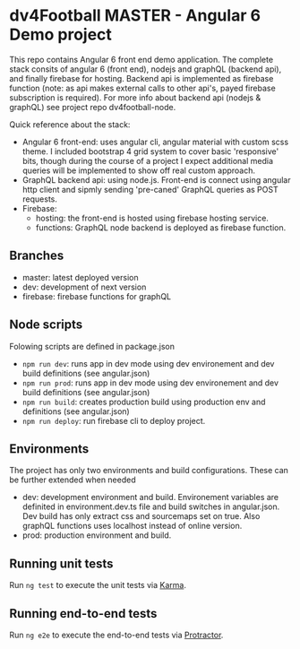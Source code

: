 # dv4Football MASTER - Angular 6 Demo project

This repo contains Angular 6 front end demo application. The complete stack consits of angular 6 (front end), nodejs and graphQL (backend api), and finally firebase for hosting. Backend api is implemented as firebase function (note: as api makes external calls to other api's, payed firebase subscription is required). For more info about backend api (nodejs & graphQL) see project repo dv4football-node.

Quick reference about the stack:

- Angular 6 front-end: uses angular cli, angular material with custom scss theme. I included bootstrap 4 grid system to cover basic 'responsive' bits, though during the course of a project I expect additional media queries will be implemented to show off real custom approach.
- GraphQL backend api: using node.js. Front-end is connect using angular http client and sipmly sending 'pre-caned' GraphQL queries as POST requests.
- Firebase:
  - hosting: the front-end is hosted using firebase hosting service.
  - functions: GraphQL node backend is deployed as firebase function.

## Branches

- master: latest deployed version
- dev: development of next version
- firebase: firebase functions for graphQL

## Node scripts

Folowing scripts are defined in package.json

- `npm run dev`: runs app in dev mode using dev environement and dev build definitions (see angular.json)
- `npm run prod`: runs app in dev mode using dev environement and dev build definitions (see angular.json)
- `npm run build`: creates production build using production env and  definitions (see angular.json)
- `npm run deploy`: run firebase cli to deploy project.

## Environments

The project has only two environments and build configurations. These can be further extended when needed

- dev: development environment and build. Environement variables are definited in environment.dev.ts file and build switches in angular.json. Dev build has only extract css and sourcemaps set on true. Also graphQL functions uses localhost instead of online version.
- prod: production environment and build.

## Running unit tests

Run `ng test` to execute the unit tests via [Karma](https://karma-runner.github.io).

## Running end-to-end tests

Run `ng e2e` to execute the end-to-end tests via [Protractor](http://www.protractortest.org/).
